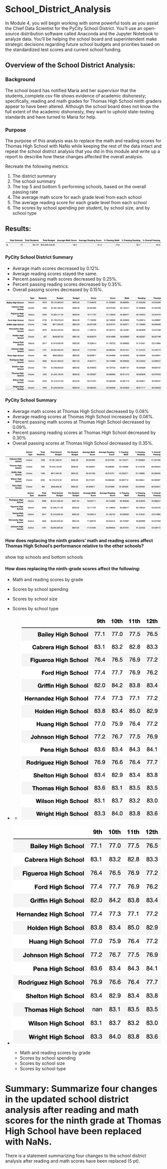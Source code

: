 # School_District_Analysis
In Module 4, you will begin working with some powerful tools as you assist the Chief Data Scientist for the PyCity School District. You’ll use an open-source distribution software called Anaconda and the Jupyter Notebook to analyze data. You’ll be helping the school board and superintendent make strategic decisions regarding future school budgets and priorities based on the standardized test scores and current school funding.


## Overview of the School District Analysis: 
### Background
The school board has notified Maria and her supervisor that the students_complete.csv file shows evidence of academic dishonesty; specifically, reading and math grades for Thomas High School ninth graders appear to have been altered. Although the school board does not know the full extent of the academic dishonesty, they want to uphold state-testing standards and have turned to Maria for help. 

### Purpose 
The purpose of this analysis was to replace the math and reading scores for Thomas High School with NaNs while keeping the rest of the data intact and repeat the school district analysis that you did in this module and write up a report to describe how these changes affected the overall analysis.

Recreate the following metrics:
1. The district summary
2. The school summary
3. The top 5 and bottom 5 performing schools, based on the overall passing rate
4. The average math score for each grade level from each school
5. The average reading score for each grade level from each school
6. The scores by school spending per student, by school size, and by school type



## Results: 

![District Summary 2](https://github.com/yessiez/School_District_Analysis/blob/master/Resources/district_summary2.png?raw=true)

#### PyCity School District Summary

  - Average math scores decreased by 0.12%.
  - Average reading scores stayed the same.
  - Percent passing math scores decreased by 0.25%.
  - Percent passing reading scores decreased by 0.35%.
  - Overall passing scores decreased by 0.15%.


![School Summary2](https://github.com/yessiez/School_District_Analysis/blob/master/Resources/school_summary2.png?raw=true)


#### PyCity School Summary 

  - Average math scores at Thomas High School decreased by 0.08%
  - Average reading scores at Thomas High School increased by 0.06%.
  - Percent passing math scores at Thomas High School decreased by 0.09%.
  - Percent passing reading scores at Thomas High School decreased by 0.30%
  - Overall passing scores at Thomas High School decreased by 0.35%.


![Top Schools](https://github.com/yessiez/School_District_Analysis/blob/master/Resources/top_schools2.png?raw=true)
![Bottom Schools](https://github.com/yessiez/School_District_Analysis/blob/master/Resources/bottom_schools2.png?raw=true)

#### How does replacing the ninth graders’ math and reading scores affect Thomas High School’s performance relative to the other schools?
show top schools and bottom schools

#### How does replacing the ninth-grade scores affect the following:
- Math and reading scores by grade
- Scores by school spending
- Scores by school size
- Scores by school type



- - ![Math Scores](https://github.com/yessiez/School_District_Analysis/blob/master/Resources/math_scores_by_grade.png?raw=true)
- ![Math Scores2](https://github.com/yessiez/School_District_Analysis/blob/master/Resources/math_scores2.png?raw=true)
  - Math and reading scores by grade
  - Scores by school spending
  - Scores by school size
  - Scores by school type

# Summary: Summarize four changes in the updated school district analysis after reading and math scores for the ninth grade at Thomas High School have been replaced with NaNs.
There is a statement summarizing four changes to the school district analysis after reading and math scores have been replaced (5 pt).
